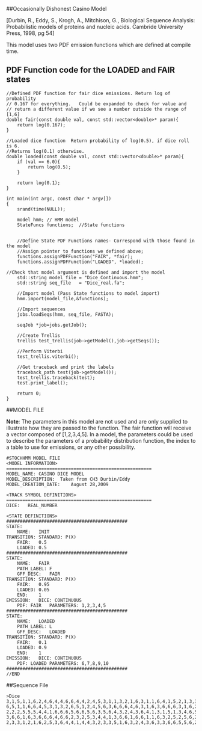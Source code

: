 ##Occasionally Dishonest Casino Model

[Durbin, R., Eddy, S., Krogh, A., Mitchison, G., Biological Sequence Analysis: Probabilistic models of proteins and nucleic acids. Cambride University Press, 1998, pg 54]

This model uses two PDF emission functions which are defined at compile time. 

## PDF Function code for the LOADED and FAIR states

```
//Defined PDF function for fair dice emissions. Return log of probability
// 0.167 for everything.   Could be expanded to check for value and 
// return a different value if we see a number outside the range of [1,6]
double fair(const double val, const std::vector<double>* param){
	return log(0.167);
}

//Loaded dice function  Return probability of log(0.5), if dice roll is 6.
//Returns log(0.1) otherwise.   
double loaded(const double val, const std::vector<double>* param){
	if (val == 6.0){
		return log(0.5);
	}
	
	return log(0.1);
}

int main(int argc, const char * argv[])
{	
	srand(time(NULL));

	model hmm; // HMM model 
	StateFuncs functions;  //State functions


	//Define State PDF Functions names- Correspond with those found in the model
	//Assign pointer to functions we defined above;
	functions.assignPDFFunction("FAIR", *fair);
	functions.assignPDFFunction("LOADED", *loaded);

//Check that model argument is defined and import the model	
	std::string model_file = "Dice_Continuous.hmm";
	std::string seq_file   = "Dice_real.fa";

	//Import model (Pass State functions to model import)
	hmm.import(model_file,&functions);

	//Import sequences
	jobs.loadSeqs(hmm, seq_file, FASTA);
    
	seqJob *job=jobs.getJob();
    
	//Create Trellis
	trellis test_trellis(job->getModel(),job->getSeqs());
    
	//Perform Viterbi
	test_trellis.viterbi();
	
	//Get traceback and print the labels
	traceback_path test(job->getModel());
	test_trellis.traceback(test);
	test.print_label();
	
	return 0;
}
```

##MODEL FILE

**Note**: The parameters in this model are not used and are only supplied to illustrate how they are passed to the function.  The fair function will receive a vector composed of [1,2,3,4,5].  In a model, the parameters could be used to describe the parameters of a probability distribution function, the index to a table to use for emissions, or any other possibility.


```
#STOCHHMM MODEL FILE
<MODEL INFORMATION>
======================================================
MODEL_NAME:	CASINO DICE MODEL
MODEL_DESCRIPTION:	Taken from CH3 Durbin/Eddy
MODEL_CREATION_DATE:	August 28,2009

<TRACK SYMBOL DEFINITIONS>
======================================================
DICE:	REAL_NUMBER

<STATE DEFINITIONS>
#############################################
STATE:	
	NAME:	INIT
TRANSITION:	STANDARD: P(X)
	FAIR:	0.5
	LOADED:	0.5
#############################################
STATE:	
	NAME:	FAIR
	PATH_LABEL:	F
	GFF_DESC:	FAIR
TRANSITION:	STANDARD: P(X)
	FAIR:	0.95
	LOADED:	0.05
	END:	1
EMISSION:	DICE: CONTINUOUS
	PDF: FAIR	PARAMETERS: 1,2,3,4,5
#############################################
STATE:
	NAME:	LOADED
	PATH_LABEL:	L
	GFF_DESC:	LOADED
TRANSITION:	STANDARD: P(X)
	FAIR:	0.1
	LOADED:	0.9
	END:	1
EMISSION:	DICE: CONTINUOUS
	PDF: LOADED	PARAMETERS: 6,7,8,9,10
#############################################
//END
```


##Sequence File

```
>Dice
3,1,5,1,1,6,2,4,6,4,4,6,6,4,4,2,4,5,3,1,1,3,2,1,6,3,1,1,6,4,1,5,2,1,3,3,6,2,5,1,4,4,5,4,3,6,3,1,6,5,6,6,2,6,5,6,6,6,6,6,
6,5,1,1,6,6,4,5,3,1,3,2,6,5,1,2,4,5,6,3,6,6,6,4,6,3,1,6,3,6,6,6,3,1,6,2,3,2,6,4,5,5,2,3,6,2,6,6,6,6,6,6,2,5,1,5,1,6,3,1,
2,2,2,5,5,5,4,4,1,6,6,6,5,6,6,5,6,3,5,6,4,3,2,4,3,6,4,1,3,1,5,1,3,4,6,5,1,4,6,3,5,3,4,1,1,1,2,6,4,1,4,6,2,6,2,5,3,3,5,6,
3,6,6,1,6,3,6,6,6,4,6,6,2,3,2,5,3,4,4,1,3,6,6,1,6,6,1,1,6,3,2,5,2,5,6,2,4,6,2,2,5,5,2,6,5,2,5,2,2,6,6,4,3,5,3,5,3,3,3,6,
2,3,3,1,2,1,6,2,5,3,6,4,4,1,4,4,3,2,3,3,5,1,6,3,2,4,3,6,3,3,6,6,5,5,6,2,4,6,6,6,6,2,6,3,2,6,6,6,6,1,2,3,5,5,2,4,5,2,4,2
```